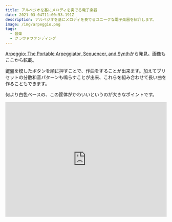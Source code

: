 ```yaml
---
title: アルペジオを基にメロディを奏でる電子楽器
date: 2021-03-04T11:00:53.191Z
description: アルペジオを基にメロディを奏でるユニークな電子楽器を紹介します。
image: /img/arpeggio.png
tags:
  - 音楽
  - クラウドファンディング
---
```

[Arpeggio: The Portable Arpeggiator, Sequencer, and Synth](https://www.kickstarter.com/projects/tangibleinstruments/arpeggio-the-portable-arpeggiator-sequencer-and-sy)から発見。画像もここから転載。

鍵盤を模したボタンを順に押すことで、作曲をすることが出来ます。加えてプリセットの分散和音パターンも鳴らすことが出来、これらを組み合わせて長い曲を作ることもできます。

何より白色ベースの、この筐体がかわいいというのが大きなポイントです。

<iframe title="vimeo-player" src="https://player.vimeo.com/video/143234795" width="100%" height="360" frameborder="0" allowfullscreen></iframe>
